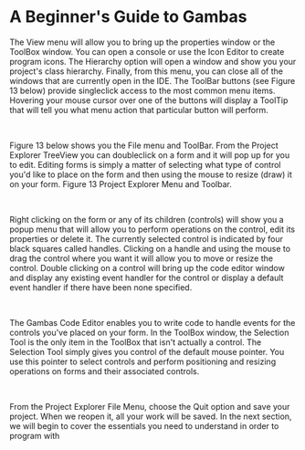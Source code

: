 # A Beginner's Guide to Gambas

The View menu will allow you to bring up the properties window or the
ToolBox window. You can open a console or use the Icon Editor to create
program icons. The Hierarchy option will open a window and show you your
project's class hierarchy. Finally, from this menu, you can close all of the windows
that are currently open in the IDE. The ToolBar buttons (see Figure 13 below)
provide single­click access to the most common menu items. Hovering your mouse
cursor over one of the buttons will display a ToolTip that will tell you what menu
action that particular button will perform.

<br/>

Figure 13 below shows you the File menu and ToolBar. From the Project
Explorer TreeView you can double­click on a form and it will pop up for you to
edit. Editing forms is simply a matter of selecting what type of control you'd like
to place on the form and then using the mouse to resize (draw) it on your form.
Figure 13­ Project Explorer Menu and Toolbar.

<br/>

Right clicking on the form or any of its children (controls) will show you a
pop­up menu that will allow you to perform operations on the control, edit its
properties or delete it. The currently selected control is indicated by four black
squares called handles. Clicking on a handle and using the mouse to drag the
control where you want it will allow you to move or resize the control. Double­
clicking on a control will bring up the code editor window and display any
existing event handler for the control or display a default event handler if there
have been none specified.

<br/>


The Gambas Code Editor enables you to write code to handle events for the
controls you've placed on your form. In the ToolBox window, the Selection Tool
is the only item in the ToolBox that isn't actually a control. The Selection Tool
simply gives you control of the default mouse pointer. You use this pointer to
select controls and perform positioning and resizing operations on forms and their
associated controls.

<br/>


From the Project Explorer File Menu, choose the Quit option and save your
project. When we reopen it, all your work will be saved. In the next section, we
will begin to cover the essentials you need to understand in order to program with